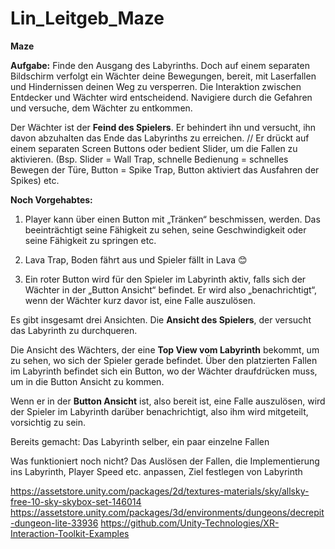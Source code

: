 # Lin_Leitgeb_Maze

**Maze**

**Aufgabe:**
Finde den Ausgang des Labyrinths. Doch auf einem separaten Bildschirm verfolgt ein Wächter deine Bewegungen, bereit, mit Laserfallen und Hindernissen deinen Weg zu versperren. Die Interaktion zwischen Entdecker und Wächter wird entscheidend. Navigiere durch die Gefahren und versuche, dem Wächter zu entkommen.

Der Wächter ist der **Feind des Spielers**. Er behindert ihn und versucht, ihn davon abzuhalten das Ende das Labyrinths zu erreichen. 
//
Er drückt auf einem separaten Screen Buttons oder bedient Slider, um die Fallen zu aktivieren. (Bsp. Slider = Wall Trap, schnelle Bedienung = schnelles Bewegen der Türe, Button = Spike Trap, Button aktiviert das Ausfahren der Spikes) etc. 


**Noch Vorgehabtes:**
1.	Player kann über einen Button mit „Tränken“ beschmissen, werden. Das beeinträchtigt seine Fähigkeit zu sehen, seine Geschwindigkeit oder seine Fähigkeit zu springen etc. 

2.	Lava Trap, Boden fährt aus und Spieler fällt in Lava 😊

3.	Ein roter Button wird für den Spieler im Labyrinth aktiv, falls sich der Wächter in der „Button Ansicht“ befindet. Er wird also „benachrichtigt“, wenn der Wächter kurz davor ist, eine Falle auszulösen. 


Es gibt insgesamt drei Ansichten.
Die **Ansicht des Spielers**, der versucht das Labyrinth zu durchqueren.

Die Ansicht des Wächters, der eine **Top View vom Labyrinth** bekommt, um zu sehen, wo sich der Spieler gerade befindet. Über den platzierten Fallen im Labyrinth befindet sich ein Button, wo der Wächter draufdrücken muss, um in die Button Ansicht zu kommen.

Wenn er in der **Button Ansicht** ist, also bereit ist, eine Falle auszulösen, wird der Spieler im Labyrinth darüber benachrichtigt, also ihm wird mitgeteilt, vorsichtig zu sein. 


Bereits gemacht: Das Labyrinth selber, ein paar einzelne Fallen

Was funktioniert noch nicht? Das Auslösen der Fallen, die Implementierung ins Labyrinth, Player Speed etc. anpassen, Ziel festlegen von Labyrinth


https://assetstore.unity.com/packages/2d/textures-materials/sky/allsky-free-10-sky-skybox-set-146014
https://assetstore.unity.com/packages/3d/environments/dungeons/decrepit-dungeon-lite-33936
https://github.com/Unity-Technologies/XR-Interaction-Toolkit-Examples

